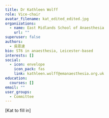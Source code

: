 ```yaml
---
title: Dr Kathleen Wolff
role: Vice-chair
avatar_filename: kat_edited_edited.jpg
organizations:
  - name: East Midlands School of Anaesthesia
    url: ""
superuser: false
authors:
  - 吳恩達
bio: ST6 in anaesthesia, Leicester-based
interests: []
social:
  - icon: envelope
    icon_pack: fas
    link: kathleen.wolff@emanaesthesia.org.uk
education:
  courses: []
email: ""
user_groups:
  - Committee
---
```

\[Kat to fill in]